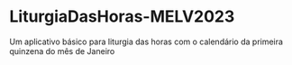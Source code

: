 # LiturgiaDasHoras-MELV2023
Um aplicativo básico para liturgia das horas com o calendário da primeira quinzena do mês de Janeiro

